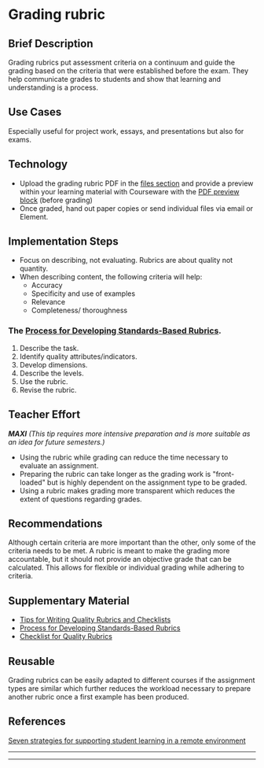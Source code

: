 # Grading rubric 
## Brief Description 
Grading rubrics put assessment criteria on a continuum and guide the grading based on the criteria that were established before the exam. They help communicate grades to students and show that learning and understanding is a process. 

## Use Cases
Especially useful for project work, essays, and presentations but also for exams. 

## Technology
- Upload the grading rubric PDF in the  <a href="https://hilfe.studip.de/help/5.0/en/Basis/Dateien" target="_blank">files section</a> and provide 
a preview within your learning material with Courseware with the <a href="https://hilfe.studip.de/help/5.0/en/Basis/CoursewareBloeckePDF" target="_blank">PDF preview block</a> (before grading) 
- Once graded, hand out paper copies or send individual files via email or Element. 

## Implementation Steps 
- Focus on describing, not evaluating. Rubrics are about quality not quantity.
- When describing content, the following criteria will help: 
  - Accuracy 
  - Specificity and use of examples 
  - Relevance 
  - Completeness/ thoroughness 
  
### The <a href="https://lciltd.org/uploads/649b822b-3650-4246-bd2c-dea7624218a0-Process%20for%20developing%20standards_based%20rubrics.pdf">Process for Developing Standards-Based Rubrics</a>. 
1. Describe the task.
2. Identify quality attributes/indicators.
3. Develop dimensions.
4. Describe the levels.
5. Use the rubric.
6. Revise the rubric.

## Teacher Effort
***MAXI** (This tip requires more intensive preparation and is more suitable as an idea for future semesters.)*
- Using the rubric while grading can reduce the time necessary to evaluate an assignment. 
- Preparing the rubric can take longer as the grading work is "front-loaded" but is highly dependent on the assignment type to be graded.
- Using a rubric makes grading more transparent which reduces the extent of questions regarding grades. 
 
## Recommendations 
Although certain criteria are more important than the other, only some of the criteria needs to be met. A rubric is meant to make the grading more accountable, but it should not provide an objective grade that can be calculated. This allows for flexible or individual grading while adhering to criteria. 
## Supplementary Material 
- <a href="https://lciltd.org/uploads/c1fc4a48-85fe-440c-95e5-76e3c3cee715-Tips%20for%20writing%20quality%20rubrics%20and%20checklists.pdf" target="_blank">Tips for Writing Quality Rubrics and Checklists</a>
- <a href="https://lciltd.org/uploads/649b822b-3650-4246-bd2c-dea7624218a0-Process%20for%20developing%20standards_based%20rubrics.pdf">Process for Developing Standards-Based Rubrics</a>
- <a href="https://lciltd.org/uploads/3dad980d-ded0-4583-b3ed-cbd8b31f059f-Checklist_QualityRubrics.pdf" target="_blank">Checklist for Quality Rubrics</a>
## Reusable
Grading rubrics can be easily adapted to different courses if the assignment types are similar which further reduces the workload necessary to prepare another rubric once a first example has been produced.

## References

<a href="https://lciltd.org/uploads/dab12011-cf99-4150-894f-66ffb67d018d-Seven%20strategies%20for%20supporting%20student%20learning%20in%20a%20remote%20environment%20-%20ASCD%20Inservice.pdf" target="_blank">Seven strategies for supporting student learning in a remote environment</a>


---
[//]: <> (Reusable='yes') 

[//]: <> (testimony= ask Jens, Peter, Misha)


[//]: <> (References='emtpy') 

----
[//]: <> (task_complexity='1')